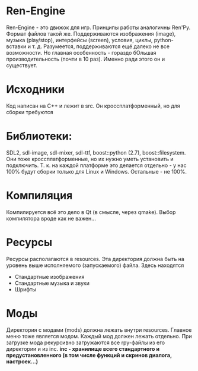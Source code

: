 # Ren-Engine
Ren-Engine - это движок для игр.
Принципы работы аналогичны Ren'Py.
Формат файлов такой же.
Поддерживаются изображения (image), музыка (play/stop), интерфейсы (screen), условия, циклы, python-вставки и т. д.
Разумеется, поддерживаются ещё далеко не все возможности.
Но главная особенность - гораздо бОльшая производительность (почти в 10 раз).
Именно ради этого он и существует.

# Исходники
Код написан на С++ и лежит в src.
Он кроссплатформенный, но для сборки требуются

# Библиотеки:
SDL2, sdl-image, sdl-mixer, sdl-ttf, boost::python (2.7), boost::filesystem.
Они тоже кроссплатформенные, но их нужно уметь установить и подключить.
Т. к. на каждой платформе это делается отдельно - у нас 100% будут сборки только для Linux и Windows.
Остальные - не 100%.

# Компиляция
Компилируется всё это дело в Qt (в смысле, через qmake).
Выбор компилятора вроде как не важен...

# Ресурсы
Ресурсы располагаются в resources.
Эта директория должна быть на уровень выше исполняемого (запускаемого) файла.
Здесь находятся
* Стандартные изображения
* Стандартные музыка и звуки
* Шрифты

# Моды
Директория с модами (mods) должна лежать внутри resources.
Главное меню тоже является модом.
Каждый мод должен лежать отдельно.
При загрузке мода рекурсивно загружаются все rpy-файлы из его директории и из inc.
**inc - хранилище всего стандартного и предустановленного (в том числе функций и скринов диалога, настроек...)**

